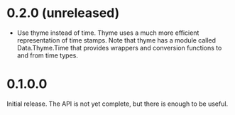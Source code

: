 # 0.2.0 (unreleased)

- Use thyme instead of time. Thyme uses a much more efficient representation of
  time stamps. Note that thyme has a module called Data.Thyme.Time that
  provides wrappers and conversion functions to and from time types.

# 0.1.0.0

Initial release. The API is not yet complete, but there is enough to be useful.
